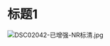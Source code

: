 # 标题1
![DSC02042-已增强-NR标清.jpg](https://raw.githubusercontent.com/627969687/LevelUpImg/main/202411301525657.jpg)
